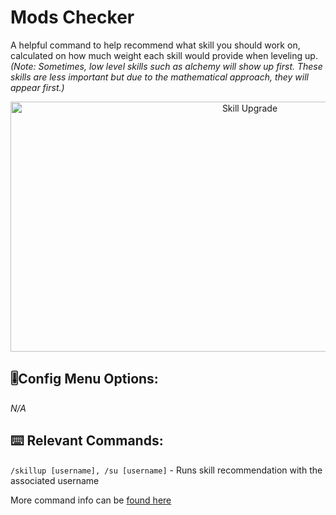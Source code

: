 # Mods Checker
A helpful command to help recommend what skill you should work on, calculated on how much weight each skill would provide when leveling up.  
*(Note: Sometimes, low level skills such as alchemy will show up first. These skills are less important but due to the mathematical approach, they will appear first.)*
<!-- Feature Description -->

<img src="/images/skill_upgrade.png" alt="Skill Upgrade" width="750" height="400" style="text-align: center;">
<!-- Feature image -->


## 🎚️Config  Menu Options: 
<!-- Options/toggles in the config menu, and what they do-->
*N/A*
## ⌨️ Relevant Commands:
<!-- Commands to use the feature/associated with the feature-->

``/skillup [username], /su [username]`` - Runs skill recommendation with the associated username


More command info can be [found here](/pages/commands.md#clearpssdata)



